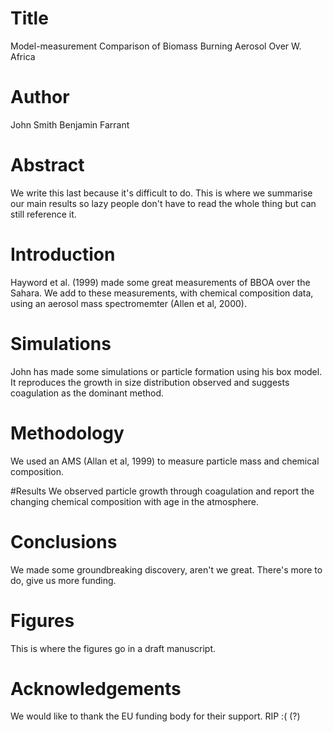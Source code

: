 # Title
Model-measurement Comparison of  Biomass Burning Aerosol Over W. Africa

# Author
John Smith
Benjamin Farrant

# Abstract
We write this last because it's difficult to do.
This is where we summarise our main results so lazy people don't have to read the whole thing but can still reference it.

# Introduction
Hayword et al. (1999) made some great measurements of BBOA over the Sahara. 
We add to these measurements, with chemical composition data, using an aerosol mass spectromemter 
(Allen et al, 2000).

# Simulations
John has made some simulations or particle formation using his box model. It reproduces the growth in size 
distribution observed and suggests coagulation as the dominant method.

# Methodology
We used an AMS (Allan et al, 1999) to measure particle mass and chemical composition.

#Results
We observed particle growth through coagulation and report the changing chemical composition with age in the atmosphere.

# Conclusions
We made some groundbreaking discovery, aren't we great.
There's more to do, give us more funding.

# Figures
This is where the figures go in a draft manuscript.

# Acknowledgements
We would like to thank the EU funding body for their support. RIP :( (?)



